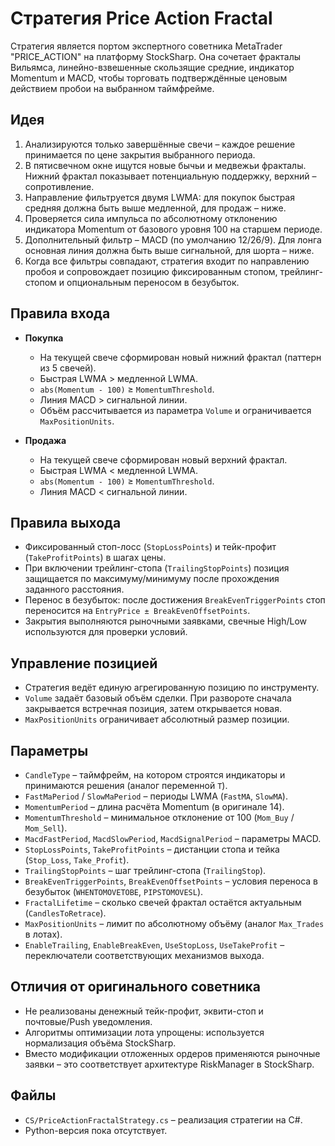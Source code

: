 # Стратегия Price Action Fractal

Стратегия является портом экспертного советника MetaTrader "PRICE_ACTION" на платформу StockSharp. Она сочетает фракталы Вильямса, линейно-взвешенные скользящие средние, индикатор Momentum и MACD, чтобы торговать подтверждённые ценовым действием пробои на выбранном таймфрейме.

## Идея

1. Анализируются только завершённые свечи – каждое решение принимается по цене закрытия выбранного периода.
2. В пятисвечном окне ищутся новые бычьи и медвежьи фракталы. Нижний фрактал показывает потенциальную поддержку, верхний – сопротивление.
3. Направление фильтруется двумя LWMA: для покупок быстрая средняя должна быть выше медленной, для продаж – ниже.
4. Проверяется сила импульса по абсолютному отклонению индикатора Momentum от базового уровня 100 на старшем периоде.
5. Дополнительный фильтр – MACD (по умолчанию 12/26/9). Для лонга основная линия должна быть выше сигнальной, для шорта – ниже.
6. Когда все фильтры совпадают, стратегия входит по направлению пробоя и сопровождает позицию фиксированным стопом, трейлинг-стопом и опциональным переносом в безубыток.

## Правила входа

- **Покупка**
  - На текущей свече сформирован новый нижний фрактал (паттерн из 5 свечей).
  - Быстрая LWMA &gt; медленной LWMA.
  - `abs(Momentum - 100)` &ge; `MomentumThreshold`.
  - Линия MACD &gt; сигнальной линии.
  - Объём рассчитывается из параметра `Volume` и ограничивается `MaxPositionUnits`.

- **Продажа**
  - На текущей свече сформирован новый верхний фрактал.
  - Быстрая LWMA &lt; медленной LWMA.
  - `abs(Momentum - 100)` &ge; `MomentumThreshold`.
  - Линия MACD &lt; сигнальной линии.

## Правила выхода

- Фиксированный стоп-лосс (`StopLossPoints`) и тейк-профит (`TakeProfitPoints`) в шагах цены.
- При включении трейлинг-стопа (`TrailingStopPoints`) позиция защищается по максимуму/минимуму после прохождения заданного расстояния.
- Перенос в безубыток: после достижения `BreakEvenTriggerPoints` стоп переносится на `EntryPrice ± BreakEvenOffsetPoints`.
- Закрытия выполняются рыночными заявками, свечные High/Low используются для проверки условий.

## Управление позицией

- Стратегия ведёт единую агрегированную позицию по инструменту.
- `Volume` задаёт базовый объём сделки. При развороте сначала закрывается встречная позиция, затем открывается новая.
- `MaxPositionUnits` ограничивает абсолютный размер позиции.

## Параметры

- `CandleType` – таймфрейм, на котором строятся индикаторы и принимаются решения (аналог переменной `T`).
- `FastMaPeriod` / `SlowMaPeriod` – периоды LWMA (`FastMA`, `SlowMA`).
- `MomentumPeriod` – длина расчёта Momentum (в оригинале 14).
- `MomentumThreshold` – минимальное отклонение от 100 (`Mom_Buy` / `Mom_Sell`).
- `MacdFastPeriod`, `MacdSlowPeriod`, `MacdSignalPeriod` – параметры MACD.
- `StopLossPoints`, `TakeProfitPoints` – дистанции стопа и тейка (`Stop_Loss`, `Take_Profit`).
- `TrailingStopPoints` – шаг трейлинг-стопа (`TrailingStop`).
- `BreakEvenTriggerPoints`, `BreakEvenOffsetPoints` – условия переноса в безубыток (`WHENTOMOVETOBE`, `PIPSTOMOVESL`).
- `FractalLifetime` – сколько свечей фрактал остаётся актуальным (`CandlesToRetrace`).
- `MaxPositionUnits` – лимит по абсолютному объёму (аналог `Max_Trades` в лотах).
- `EnableTrailing`, `EnableBreakEven`, `UseStopLoss`, `UseTakeProfit` – переключатели соответствующих механизмов выхода.

## Отличия от оригинального советника

- Не реализованы денежный тейк-профит, эквити-стоп и почтовые/Push уведомления.
- Алгоритмы оптимизации лота упрощены: используется нормализация объёма StockSharp.
- Вместо модификации отложенных ордеров применяются рыночные заявки – это соответствует архитектуре RiskManager в StockSharp.

## Файлы

- `CS/PriceActionFractalStrategy.cs` – реализация стратегии на C#.
- Python-версия пока отсутствует.
